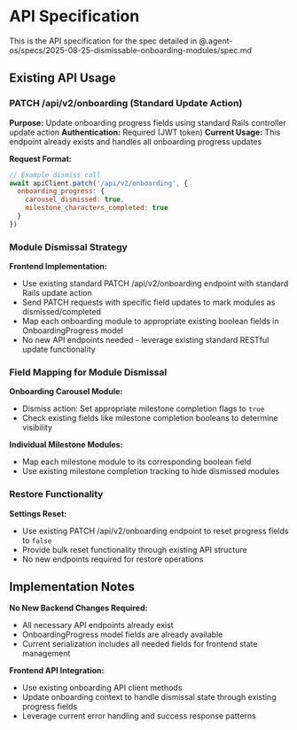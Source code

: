 # API Specification

This is the API specification for the spec detailed in @.agent-os/specs/2025-08-25-dismissable-onboarding-modules/spec.md

## Existing API Usage

### PATCH /api/v2/onboarding (Standard Update Action)

**Purpose:** Update onboarding progress fields using standard Rails controller update action
**Authentication:** Required (JWT token)
**Current Usage:** This endpoint already exists and handles all onboarding progress updates

**Request Format:**
```javascript
// Example dismiss call
await apiClient.patch('/api/v2/onboarding', {
  onboarding_progress: {
    carousel_dismissed: true,
    milestone_characters_completed: true
  }
})
```

### Module Dismissal Strategy

**Frontend Implementation:**
- Use existing standard PATCH /api/v2/onboarding endpoint with standard Rails update action
- Send PATCH requests with specific field updates to mark modules as dismissed/completed
- Map each onboarding module to appropriate existing boolean fields in OnboardingProgress model
- No new API endpoints needed - leverage existing standard RESTful update functionality

### Field Mapping for Module Dismissal

**Onboarding Carousel Module:**
- Dismiss action: Set appropriate milestone completion flags to `true`
- Check existing fields like milestone completion booleans to determine visibility

**Individual Milestone Modules:**
- Map each milestone module to its corresponding boolean field
- Use existing milestone completion tracking to hide dismissed modules

### Restore Functionality

**Settings Reset:**
- Use existing PATCH /api/v2/onboarding endpoint to reset progress fields to `false`
- Provide bulk reset functionality through existing API structure
- No new endpoints required for restore operations

## Implementation Notes

**No New Backend Changes Required:**
- All necessary API endpoints already exist
- OnboardingProgress model fields are already available
- Current serialization includes all needed fields for frontend state management

**Frontend API Integration:**
- Use existing onboarding API client methods
- Update onboarding context to handle dismissal state through existing progress fields
- Leverage current error handling and success response patterns